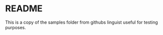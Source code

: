 README
=====
This is a copy of the samples folder from githubs linguist
useful for testing purposes.
